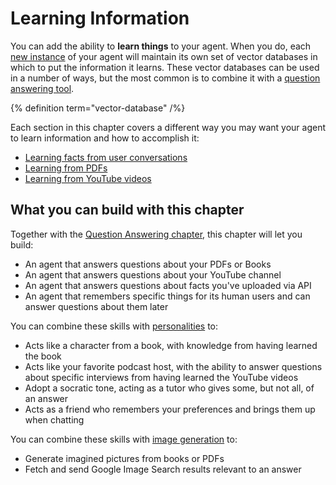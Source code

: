 # Learning Information

You can add the ability to **learn things** to your agent.
When you do, each [new instance](/agent-guidebook/getting-started/share-your-agent) of your agent will maintain its own set of vector databases in which to put the information it learns.
These vector databases can be used in a number of ways, but the most common is to combine it with a [question answering tool](/learn/agent-guidebook/question-answering).

{% definition term="vector-database" /%}

Each section in this chapter covers a different way you may want your agent to learn information and how to accomplish it:

- [Learning facts from user conversations](/agent-guidebook/learning/learning-facts-from-users)
- [Learning from PDFs](/agent-guidebook/learning/learn-from-pdfs)
- [Learning from YouTube videos](/agent-guidebook/learning/learn-from-youtube)

## What you can build with this chapter

Together with the [Question Answering chapter](/agent-guidebook/question-answering), this chapter will let you build:

- An agent that answers questions about your PDFs or Books
- An agent that answers questions about your YouTube channel
- An agent that answers questions about facts you've uploaded via API
- An agent that remembers specific things for its human users and can answer questions about them later

You can combine these skills with [personalities](/agent-guidebook/personality/add-a-personality) to:

- Acts like a character from a book, with knowledge from having learned the book
- Acts like your favorite podcast host, with the ability to answer questions about specific interviews from having learned the YouTube videos
- Adopt a socratic tone, acting as a tutor who gives some, but not all, of an answer
- Acts as a friend who remembers your preferences and brings them up when chatting

You can combine these skills with [image generation](/agent-guidebook/generate-images) to:

- Generate imagined pictures from books or PDFs
- Fetch and send Google Image Search results relevant to an answer
